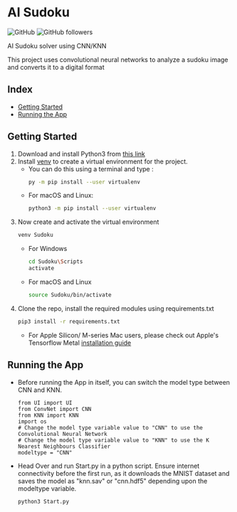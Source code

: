# AI Sudoku

![GitHub](https://img.shields.io/github/license/aniruddhakj/Project_Sudoku?color=ff0000&logo=Github)
![GitHub followers](https://img.shields.io/github/followers/aniruddhakj?style=social)

AI Sudoku solver using CNN/KNN

This project uses convolutional neural networks to analyze a sudoku image and converts it to a digital format

## Index
- [Getting Started](https://github.com/aniruddhakj/Project_Sudoku/blob/main/README.md#getting-started)
- [Running the App](https://github.com/aniruddhakj/Project_Sudoku/blob/main/README.md#running-the-app)


## Getting Started
1. Download and install Python3 from [this link](https://www.python.org/downloads/)
2. Install [venv](https://pypi.org/project/virtualenv/) to create a virtual environment for the project.
    - You can do this using a terminal and type :
        ```bash
        py -m pip install --user virtualenv
        ```
    - For macOS and Linux:
        ```zsh
        python3 -m pip install --user virtualenv
        ```  
3. Now create and activate the virtual environment
    ```bash
    venv Sudoku
    ```
    - For Windows
        ```bash
        cd Sudoku\Scripts
        activate
        ```
    - For macOS and Linux
      ```zsh
      source Sudoku/bin/activate
      ```
4. Clone the repo, install the required modules using requirements.txt
     ```zsh
    pip3 install -r requirements.txt
    ```
    - For Apple Silicon/ M-series Mac users, please check out Apple's Tensorflow Metal [installation guide](https://developer.apple.com/metal/tensorflow-plugin/)

## Running the App
* Before running the App in itself, you can switch the model type between CNN and KNN.
    ```python3
    from UI import UI
    from ConvNet import CNN
    from KNN import KNN
    import os
    # Change the model type variable value to "CNN" to use the Convolutional Neural Network
    # Change the model type variable value to "KNN" to use the K Nearest Neighbours Classifier
    modeltype = "CNN"
    ```
* Head Over and run Start.py in a python script. Ensure internet connectivity before the first run, as it downloads the MNIST dataset and saves the model as "knn.sav" or "cnn.hdf5" depending upon the modeltype variable.
    ```zsh
    python3 Start.py
    ```
